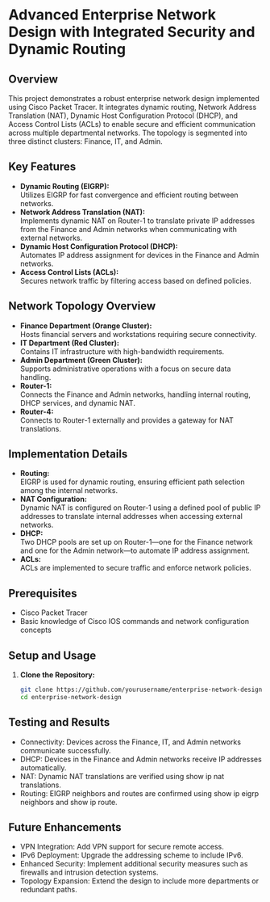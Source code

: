 # Advanced Enterprise Network Design with Integrated Security and Dynamic Routing

## Overview
This project demonstrates a robust enterprise network design implemented using Cisco Packet Tracer. It integrates dynamic routing, Network Address Translation (NAT), Dynamic Host Configuration Protocol (DHCP), and Access Control Lists (ACLs) to enable secure and efficient communication across multiple departmental networks. The topology is segmented into three distinct clusters: Finance, IT, and Admin.

## Key Features
- **Dynamic Routing (EIGRP):**  
  Utilizes EIGRP for fast convergence and efficient routing between networks.
- **Network Address Translation (NAT):**  
  Implements dynamic NAT on Router-1 to translate private IP addresses from the Finance and Admin networks when communicating with external networks.
- **Dynamic Host Configuration Protocol (DHCP):**  
  Automates IP address assignment for devices in the Finance and Admin networks.
- **Access Control Lists (ACLs):**  
  Secures network traffic by filtering access based on defined policies.

## Network Topology Overview
- **Finance Department (Orange Cluster):**  
  Hosts financial servers and workstations requiring secure connectivity.
- **IT Department (Red Cluster):**  
  Contains IT infrastructure with high-bandwidth requirements.
- **Admin Department (Green Cluster):**  
  Supports administrative operations with a focus on secure data handling.
- **Router-1:**  
  Connects the Finance and Admin networks, handling internal routing, DHCP services, and dynamic NAT.
- **Router-4:**  
  Connects to Router-1 externally and provides a gateway for NAT translations.

## Implementation Details
- **Routing:**  
  EIGRP is used for dynamic routing, ensuring efficient path selection among the internal networks.
- **NAT Configuration:**  
  Dynamic NAT is configured on Router-1 using a defined pool of public IP addresses to translate internal addresses when accessing external networks.
- **DHCP:**  
  Two DHCP pools are set up on Router-1—one for the Finance network and one for the Admin network—to automate IP address assignment.
- **ACLs:**  
  ACLs are implemented to secure traffic and enforce network policies.

## Prerequisites
- Cisco Packet Tracer
- Basic knowledge of Cisco IOS commands and network configuration concepts

## Setup and Usage
1. **Clone the Repository:**
   ```bash
   git clone https://github.com/yourusername/enterprise-network-design.git
   cd enterprise-network-design

## Testing and Results
- Connectivity:
Devices across the Finance, IT, and Admin networks communicate successfully.
- DHCP:
Devices in the Finance and Admin networks receive IP addresses automatically.
- NAT:
Dynamic NAT translations are verified using show ip nat translations.
- Routing:
EIGRP neighbors and routes are confirmed using show ip eigrp neighbors and show ip route.

## Future Enhancements
- VPN Integration:
Add VPN support for secure remote access.
- IPv6 Deployment:
Upgrade the addressing scheme to include IPv6.
- Enhanced Security:
Implement additional security measures such as firewalls and intrusion detection systems.
- Topology Expansion:
Extend the design to include more departments or redundant paths.

